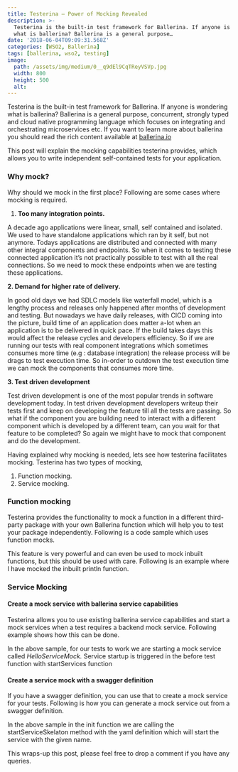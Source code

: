 ```yaml
---
title: Testerina — Power of Mocking Revealed
description: >-
  Testerina is the built-in test framework for Ballerina. If anyone is wondering
  what is ballerina? Ballerina is a general purpose…
date: '2018-06-04T09:09:31.568Z'
categories: [WSO2, Ballerina]
tags: [ballerina, wso2, testing]
image:
  path: /assets/img/medium/0__q9dEl9CqTReyVSVp.jpg
  width: 800
  height: 500
  alt: 
---
```

Testerina is the built-in test framework for Ballerina. If anyone is wondering what is ballerina? Ballerina is a general purpose, concurrent, strongly typed and cloud native programming language which focuses on integrating and orchestrating microservices etc. If you want to learn more about ballerina you should read the rich content available at [ballerina.io](https://ballerina.io/)

This post will explain the mocking capabilities testerina provides, which allows you to write independent self-contained tests for your application.

### Why mock?

Why should we mock in the first place? Following are some cases where mocking is required.

1.  **Too many integration points.**

A decade ago applications were linear, small, self contained and isolated. We used to have standalone applications which ran by it self, but not anymore. Todays applications are distributed and connected with many other integral components and endpoints. So when it comes to testing these connected application it’s not practically possible to test with all the real connections. So we need to mock these endpoints when we are testing these applications.

**2\. Demand for higher rate of delivery.**

In good old days we had SDLC models like waterfall model, which is a lengthy process and releases only happened after months of development and testing. But nowadays we have daily releases, with CICD coming into the picture, build time of an application does matter a-lot when an application is to be delivered in quick pace. If the build takes days this would affect the release cycles and developers efficiency. So if we are running our tests with real component integrations which sometimes consumes more time (e.g : database integration) the release process will be drags to test execution time. So in-order to cutdown the test execution time we can mock the components that consumes more time.

**3\. Test driven development**

Test driven development is one of the most popular trends in software development today. In test driven development developers writeup their tests first and keep on developing the feature till all the tests are passing. So what if the component you are building need to interact with a different component which is developed by a different team, can you wait for that feature to be completed? So again we might have to mock that component and do the development.

Having explained why mocking is needed, lets see how testerina facilitates mocking. Testerina has two types of mocking,

1.  Function mocking.
2.  Service mocking.

### Function mocking

Testerina provides the functionality to mock a function in a different third-party package with your own Ballerina function which will help you to test your package independently. Following is a code sample which uses function mocks.

This feature is very powerful and can even be used to mock inbuilt functions, but this should be used with care. Following is an example where I have mocked the inbuilt println function.

### Service Mocking

#### Create a mock service with ballerina service capabilities

Testerina allows you to use existing ballerina service capabilities and start a mock services when a test requires a backend mock service. Following example shows how this can be done.

In the above sample, for our tests to work we are starting a mock service called _HelloServiceMock._ Service startup is triggered in the before test function with startServices function

#### Create a service mock with a swagger definition

If you have a swagger definition, you can use that to create a mock service for your tests. Following is how you can generate a mock service out from a swagger definition.

In the above sample in the init function we are calling the startServiceSkelaton method with the yaml definition which will start the service with the given name.

This wraps-up this post, please feel free to drop a comment if you have any queries.